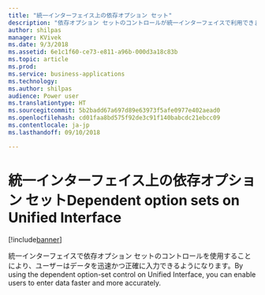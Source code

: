 ```yaml
---
title: "統一インターフェイス上の依存オプション セット"
description: "依存オプション セットのコントロールが統一インターフェイスで利用できます"
author: shilpas
manager: KVivek
ms.date: 9/3/2018
ms.assetid: 6e1c1f60-ce73-e811-a96b-000d3a18c83b
ms.topic: article
ms.prod: 
ms.service: business-applications
ms.technology: 
ms.author: shilpas
audience: Power user
ms.translationtype: HT
ms.sourcegitcommit: 5b2badd67a697d89e63973f5afe0977e402aead0
ms.openlocfilehash: cd01faa8bd575f92de3c91f140babcdc21ebcc09
ms.contentlocale: ja-jp
ms.lasthandoff: 09/10/2018

---
```

# <a name="dependent-option-sets-on-unified-interface"></a><span data-ttu-id="07a37-103">統一インターフェイス上の依存オプション セット</span><span class="sxs-lookup"><span data-stu-id="07a37-103">Dependent option sets on Unified Interface</span></span>


[!include[banner](../../includes/banner.md)]

<span data-ttu-id="07a37-104">統一インターフェイスで依存オプション セットのコントロールを使用することにより、ユーザーはデータを迅速かつ正確に入力できるようになります。</span><span class="sxs-lookup"><span data-stu-id="07a37-104">By using the dependent option-set control on Unified Interface, you can enable users to enter data faster and more accurately.</span></span>

